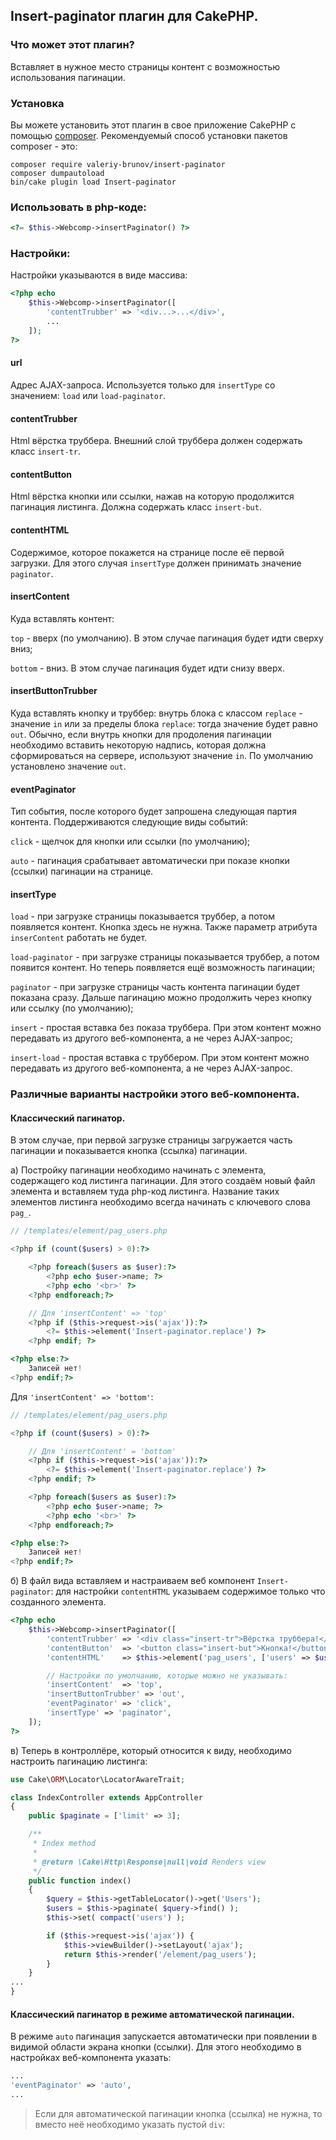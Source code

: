 ## Insert-paginator плагин для CakePHP.

### Что может этот плагин?

Вставляет в нужное место страницы контент с возможностью использования пагинации.

### Установка

Вы можете установить этот плагин в свое приложение CakePHP с помощью [composer](https://getcomposer.org).
Рекомендуемый способ установки пакетов composer - это:

```
composer require valeriy-brunov/insert-paginator
composer dumpautoload
bin/cake plugin load Insert-paginator
```

### Использовать в php-коде:

```php
<?= $this->Webcomp->insertPaginator() ?>
```

### Настройки:

Настройки указываются в виде массива:

```php
<?php echo
    $this->Webcomp->insertPaginator([
        'contentTrubber' => '<div...>...</div>',
        ...
    ]);
?>
```

#### url

Адрес AJAX-запроса. Используется только для `insertType` со значением: `load` или `load-paginator`.

#### contentTrubber

Html вёрстка труббера. Внешний слой труббера должен содержать класс `insert-tr`.

#### contentButton

Html вёрстка кнопки или ссылки, нажав на которую продолжится пагинация листинга. Должна
содержать класс `insert-but`.

#### contentHTML

Содержимое, которое покажется на странице после её первой загрузки. Для этого случая `insertType`
должен принимать значение `paginator`.

#### insertContent

Куда вставлять контент:

`top` - вверх (по умолчанию). В этом случае пагинация будет идти сверху вниз;

`bottom` - вниз. В этом случае пагинация будет идти снизу вверх.

#### insertButtonTrubber

Куда вставлять кнопку и труббер: внутрь блока с классом `replace` - значение `in` или за пределы блока `replace`:
тогда значение будет равно `out`. Обычно, если внутрь кнопки для продоления пагинации необходимо вставить некоторую
надпись, которая должна сформироваться на сервере, используют значение `in`. По умолчанию установлено
значение `out`.

#### eventPaginator

Тип события, после которого будет запрошена следующая партия контента. Поддерживаются следующие
виды событий:

`click` - щелчок для кнопки или ссылки (по умолчанию);

`auto` - пагинация срабатывает автоматически при показе кнопки (ссылки) пагинации на странице.

#### insertType

`load` - при загрузке страницы показывается труббер, а потом появляется контент. Кнопка здесь не нужна.
Также параметр атрибута `inserContent` работать не будет.

`load-paginator` - при загрузке страницы показывается труббер, а потом появится контент. Но теперь
появляется ещё возможность пагинации;

`paginator` - при загрузке страницы часть контента пагинации будет показана сразу. Дальше пагинацию
можно продолжить через кнопку или ссылку (по умолчанию);

`insert` - простая вставка без показа труббера. При этом контент можно передавать из другого веб-компонента,
а не через AJAX-запрос;

`insert-load` - простая вставка с труббером. При этом контент можно передавать из другого веб-компонента,
а не через AJAX-запрос.

### Различные варианты настройки этого веб-компонента.

#### Классический пагинатор.

В этом случае, при первой загрузке страницы загружается часть пагинации и показывается кнопка (ссылка) пагинации.

a) Постройку пагинации необходимо начинать с элемента, содержащего код листинга пагинации. Для этого создаём новый
файл элемента и вставляем туда php-код листинга. Название таких элементов листинга необходимо всегда начинать
с ключевого слова `pag_`. 

```php
// /templates/element/pag_users.php

<?php if (count($users) > 0):?>

    <?php foreach($users as $user):?>
        <?php echo $user->name; ?>
        <?php echo '<br>' ?>
    <?php endforeach;?>

    // Для 'insertContent' => 'top'
    <?php if ($this->request->is('ajax')):?>
        <?= $this->element('Insert-paginator.replace') ?>
    <?php endif; ?>

<?php else:?>
    Записей нет!
<?php endif;?>
```

Для `'insertContent' => 'bottom'`:

```php
// /templates/element/pag_users.php

<?php if (count($users) > 0):?>

    // Для 'insertContent' = 'bottom'
    <?php if ($this->request->is('ajax')):?>
        <?= $this->element('Insert-paginator.replace') ?>
    <?php endif; ?>

    <?php foreach($users as $user):?>
        <?php echo $user->name; ?>
        <?php echo '<br>' ?>
    <?php endforeach;?>

<?php else:?>
    Записей нет!
<?php endif;?>
```

б) В файл вида вставляем и настраиваем веб компонент `Insert-paginator`: для настройки `contentHTML` указываем
содержимое только что созданного элемента.

```php
<?php echo
    $this->Webcomp->insertPaginator([
        'contentTrubber' => '<div class="insert-tr">Вёрстка труббера!</div>',
        'contentButton'  => '<button class="insert-but">Кнопка!</button>',
        'contentHTML'    => $this->element('pag_users', ['users' => $users]),// Наш созданный элемент `pag_users`.

        // Настройки по умолчанию, которые можно не указывать:
        'insertContent'  => 'top',
        'insertButtonTrubber' => 'out',
        'eventPaginator' => 'click',
        'insertType' => 'paginator',
    ]);
?>
```

в) Теперь в контроллёре, который относится к виду, необходимо настроить пагинацию листинга:

```php
use Cake\ORM\Locator\LocatorAwareTrait;

class IndexController extends AppController
{
    public $paginate = ['limit' => 3];

    /**
     * Index method
     *
     * @return \Cake\Http\Response|null|void Renders view
     */
    public function index()
    {
        $query = $this->getTableLocator()->get('Users');
        $users = $this->paginate( $query->find() );
        $this->set( compact('users') );

        if ($this->request->is('ajax')) {
            $this->viewBuilder()->setLayout('ajax');
            return $this->render('/element/pag_users');
        }
    }
...
}
```

#### Классический пагинатор в режиме автоматической пагинации.

В режиме `auto` пагинация запускается автоматически при появлении в видимой области экрана кнопки (ссылки).
Для этого необходимо в настройках веб-компонента указать:

```php
...
'eventPaginator' => 'auto',
...
```

> Если для автоматической пагинации кнопка (ссылка) не нужна, то вместо неё необходимо указать пустой `div`: <div class="insert-but"></div>



